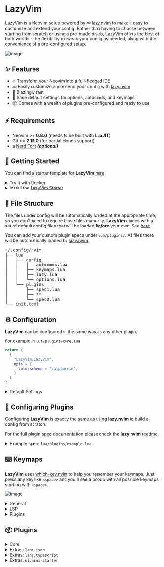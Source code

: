 # LazyVim

LazyVim is a Neovim setup powered by [💤 lazy.nvim](https://github.com/folke/lazy.nvim)
to make it easy to customize and extend your config.
Rather than having to choose between starting from scratch or using a
pre-made distro, LazyVim offers the best of both worlds - the flexibility
to tweak your config as needed, along with the convenience of a pre-configured setup.

![image](https://user-images.githubusercontent.com/292349/211285846-0b7bb3bf-0462-4029-b64c-4ee1d037fc1c.png)

## ✨ Features

- 🔥 Transform your Neovim into a full-fledged IDE
- 💤 Easily customize and extend your config with [lazy.nvim](https://github.com/folke/lazy.nvim)
- 🚀 Blazingly fast
- 🧹 Sane default settings for options, autocmds, and keymaps
- 📦 Comes with a wealth of plugins pre-configured and ready to use

## ⚡️ Requirements

- Neovim >= **0.8.0** (needs to be built with **LuaJIT**)
- Git >= **2.19.0** (for partial clones support)
- a [Nerd Font](https://www.nerdfonts.com/) **_(optional)_**

## 🚀 Getting Started

You can find a starter template for **LazyVim** [here](https://github.com/LazyVim/starter)

<details><summary>Try it with Docker</summary>

```sh
docker run -w /root -it --rm alpine:edge sh -uelic '
  apk add git lazygit neovim ripgrep alpine-sdk --update
  git clone https://github.com/LazyVim/starter ~/.config/nvim
  cd ~/.config/nvim
  nvim
'
```

</details>

<details><summary>Install the <a href="https://github.com/LazyVim/starter">LazyVim Starter</a></summary>

- Make a backup of your current Neovim files:

  ```sh
  mv ~/.config/nvim ~/.config/nvim.bak
  mv ~/.local/share/nvim ~/.local/share/nvim.bak
  ```

- Clone the starter

  ```sh
  git clone https://github.com/LazyVim/starter ~/.config/nvim
  ```

- Start Neovim!

  ```sh
  nvim
  ```

  Refer to the comments in the files on how to customize **LazyVim**.

</details>

## 📂 File Structure

The files under config will be automatically loaded at the appropriate time,
so you don't need to require those files manually.
**LazyVim** comes with a set of default config files that will be loaded
**_before_** your own. See [here](https://github.com/LazyVim/LazyVim/tree/main/lua/lazyvim/config)

You can add your custom plugin specs under `lua/plugins/`. All files there
will be automatically loaded by [lazy.nvim](https://github.com/folke/lazy.nvim)

<pre>
~/.config/nvim
├── lua
│   ├── config
│   │   ├── autocmds.lua
│   │   ├── keymaps.lua
│   │   ├── lazy.lua
│   │   └── options.lua
│   └── plugins
│       ├── spec1.lua
│       ├── **
│       └── spec2.lua
└── init.toml
</pre>

## ⚙️ Configuration

**LazyVim** can be configured in the same way as any other plugin.

For example in `lua/plugins/core.lua`

```lua
return {
  {
    "LazyVim/LazyVim",
    opts = {
      colorscheme = "catppuccin",
    }
  }
}
```

<details><summary>Default Settings</summary>

<!-- config:start -->

```lua
{
  -- colorscheme can be a string like `catppuccin` or a function that will load the colorscheme
  ---@type string|fun()
  colorscheme = function()
    require("tokyonight").load()
  end,
  -- icons used by other plugins
  icons = {
    diagnostics = {
      Error = " ",
      Warn = " ",
      Hint = " ",
      Info = " ",
    },
    git = {
      added = " ",
      modified = " ",
      removed = " ",
    },
    kinds = {
      Array = " ",
      Boolean = " ",
      Class = " ",
      Color = " ",
      Constant = " ",
      Constructor = " ",
      Enum = " ",
      EnumMember = " ",
      Event = " ",
      Field = " ",
      File = " ",
      Folder = " ",
      Function = " ",
      Interface = " ",
      Key = " ",
      Keyword = " ",
      Method = " ",
      Module = " ",
      Namespace = " ",
      Null = "ﳠ ",
      Number = " ",
      Object = " ",
      Operator = " ",
      Package = " ",
      Property = " ",
      Reference = " ",
      Snippet = " ",
      String = " ",
      Struct = " ",
      Text = " ",
      TypeParameter = " ",
      Unit = " ",
      Value = " ",
      Variable = " ",
    },
  },
}
```

<!-- config:end -->

</details>

## 🚀 Configuring **Plugins**

Configuring **LazyVim** is exactly the same as using **lazy.nvim** to build
a config from scratch.

For the full plugin spec documentation please check the **lazy.nvim**
[readme](https://github.com/folke/lazy.nvim).

<details><summary>Example spec: <code>lua/plugins/example.lua</code></summary>

<!-- examples:start -->

```lua
-- every spec file under config.plugins will be loaded automatically by lazy.nvim
--
-- In your plugin files, you can:
-- * add extra plugins
-- * disable/enabled LazyVim plugins
-- * override the configuration of LazyVim plugins
return {
  -- add gruvbox
  { "ellisonleao/gruvbox.nvim" },

  -- Configure LazyVim to load gruvbox
  {
    "LazyVim/LazyVim",
    opts = {
      colorscheme = "gruvbox",
    },
  },

  -- change trouble config
  {
    "folke/trouble.nvim",
    -- opts will be merged with the parent spec
    opts = { use_diagnostic_signs = true },
  },

  -- disable trouble
  { "folke/trouble.nvim", enabled = false },

  -- add symbols-outline
  {
    "simrat39/symbols-outline.nvim",
    cmd = "SymbolsOutline",
    keys = { { "<leader>cs", "<cmd>SymbolsOutline<cr>", desc = "Symbols Outline" } },
    config = true,
  },

  -- override nvim-cmp and add cmp-emoji
  {
    "hrsh7th/nvim-cmp",
    dependencies = { "hrsh7th/cmp-emoji" },
    ---@param opts cmp.ConfigSchema
    opts = function(_, opts)
      local cmp = require("cmp")
      opts.sources = cmp.config.sources(vim.list_extend(opts.sources, { { name = "emoji" } }))
    end,
  },

  -- change some telescope options and a keymap to browse plugin files
  {
    "nvim-telescope/telescope.nvim",
    keys = {
      -- add a keymap to browse plugin files
      -- stylua: ignore
      {
        "<leader>fp",
        function() require("telescope.builtin").find_files({ cwd = require("lazy.core.config").options.root }) end,
        desc = "Find Plugin File",
      },
    },
    -- change some options
    opts = {
      defaults = {
        layout_strategy = "horizontal",
        layout_config = { prompt_position = "top" },
        sorting_strategy = "ascending",
        winblend = 0,
      },
    },
  },

  -- add telescope-fzf-native
  {
    "nvim-telescope/telescope.nvim",
    dependencies = { { "nvim-telescope/telescope-fzf-native.nvim", build = "make" } },
    -- apply the config and additionally load fzf-native
    config = function(_, opts)
      local telescope = require("telescope")
      telescope.setup(opts)
      telescope.load_extension("fzf")
    end,
  },

  -- add pyright to lspconfig
  {
    "neovim/nvim-lspconfig",
    ---@class PluginLspOpts
    opts = {
      ---@type lspconfig.options
      servers = {
        -- pyright will be automatically installed with mason and loaded with lspconfig
        pyright = {},
      },
    },
  },

  -- add tsserver and setup with typescript.nvim instead of lspconfig
  {
    "neovim/nvim-lspconfig",
    dependencies = {
      "jose-elias-alvarez/typescript.nvim",
      init = function()
        require("lazyvim.util").on_attach(function(_, buffer)
          -- stylua: ignore
          vim.keymap.set( "n", "<leader>co", "TypescriptOrganizeImports", { buffer = buffer, desc = "Organize Imports" })
          vim.keymap.set("n", "<leader>cR", "TypescriptRenameFile", { desc = "Rename File", buffer = buffer })
        end)
      end,
    },
    ---@class PluginLspOpts
    opts = {
      ---@type lspconfig.options
      servers = {
        -- tsserver will be automatically installed with mason and loaded with lspconfig
        tsserver = {},
      },
      -- you can do any additional lsp server setup here
      -- return true if you don't want this server to be setup with lspconfig
      ---@type table<string, fun(server:string, opts:_.lspconfig.options):boolean?>
      setup = {
        -- example to setup with typescript.nvim
        tsserver = function(_, opts)
          require("typescript").setup({ server = opts })
          return true
        end,
        -- Specify * to use this function as a fallback for any server
        -- ["*"] = function(server, opts) end,
      },
    },
  },

  -- for typescript, LazyVim also includes extra specs to properly setup lspconfig,
  -- treesitter, mason and typescript.nvim. So instead of the above, you can use:
  { import = "lazyvim.plugins.extras.lang.typescript" },

  -- add more treesitter parsers
  {
    "nvim-treesitter/nvim-treesitter",
    opts = {
      ensure_installed = {
        "bash",
        "help",
        "html",
        "javascript",
        "json",
        "lua",
        "markdown",
        "markdown_inline",
        "python",
        "query",
        "regex",
        "tsx",
        "typescript",
        "vim",
        "yaml",
      },
    },
  },

  -- since `vim.tbl_deep_extend`, can only merge tables and not lists, the code above
  -- would overwrite `ensure_installed` with the new value.
  -- If you'd rather extend the default config, use the code below instead:
  {
    "nvim-treesitter/nvim-treesitter",
    opts = function(_, opts)
      vim.list_extend(opts.ensure_installed, {
        -- add tsx and treesitter
        ensure_installed = {
          "tsx",
          "typescript",
        },
      })
    end,
  },

  -- the opts function can also be used to change the default opts:
  {
    "nvim-lualine/lualine.nvim",
    event = "VeryLazy",
    opts = function(_, opts)
      table.insert(opts.sections.lualine_x, "😄")
    end,
  },

  -- or you can return new options to override all the defaults
  {
    "nvim-lualine/lualine.nvim",
    event = "VeryLazy",
    opts = function()
      return {
        --[[add your custom lualine config here]]
      }
    end,
  },

  -- use mini.starter instead of alpha
  { import = "lazyvim.plugins.extras.ui.mini-starter" },

  -- add jsonls and schemastore ans setup treesitter for json, json5 and jsonc
  { import = "lazyvim.plugins.extras.lang.json" },

  -- add any tools you want to have installed below
  {
    "williamboman/mason.nvim",
    opts = {
      ensure_installed = {
        "stylua",
        "shellcheck",
        "shfmt",
        "flake8",
      },
    },
  },
}
```

<!-- examples:end -->

</details>

## ⌨️ Keymaps

**LazyVim** uses [which-key.nvim](https://github.com/folke/which-key.nvim) to help you remember your
keymaps. Just press any key like `<space>` and you'll see a popup with all
possible keymaps starting with `<space>`.

![image](https://user-images.githubusercontent.com/292349/211259984-a7522199-81a2-44f7-be6c-af21ba153f0a.png)

<!-- keymaps:start -->

<details><summary>General</summary>

| Key                  | Description                | Mode                       |
| -------------------- | -------------------------- | -------------------------- |
| `<C-h>`              | Go to left window          | **n**                      |
| `<C-j>`              | Go to lower window         | **n**                      |
| `<C-k>`              | Go to upper window         | **n**                      |
| `<C-l>`              | Go to right window         | **n**                      |
| `<C-Up>`             | Increase window height     | **n**                      |
| `<C-Down>`           | Decrease window height     | **n**                      |
| `<C-Left>`           | Decrease window width      | **n**                      |
| `<C-Right>`          | Increase window width      | **n**                      |
| `<A-j>`              | Move down                  | **n**, **v**, **i**        |
| `<A-k>`              | Move up                    | **n**, **v**, **i**        |
| `<leader>bb`         | Switch to Other Buffer     | **n**                      |
| `` <leader>`  ``     | Switch to Other Buffer     | **n**                      |
| `<esc>`              | Escape and clear hlsearch  | **i**, **n**               |
| `<leader>ur`         | Redraw and clear hlsearch  | **n**                      |
| `n`                  | Next search result         | **n**, **x**, **o**        |
| `N`                  | Prev search result         | **n**, **x**, **o**        |
| `<C-s>`              | Save file                  | **i**, **v**, **n**, **s** |
| `<leader>l`          | Lazy                       | **n**                      |
| `<leader>fn`         | New File                   | **n**                      |
| `<leader>xl`         | Open Location List         | **n**                      |
| `<leader>xq`         | Open Quickfix List         | **n**                      |
| `<leader>uf`         | Toggle format on Save      | **n**                      |
| `<leader>us`         | Toggle Spelling            | **n**                      |
| `<leader>uw`         | Toggle Word Wrap           | **n**                      |
| `<leader>un`         | Toggle Line Numbers        | **n**                      |
| `<leader>ud`         | Toggle Diagnostics         | **n**                      |
| `<leader>uc`         | Toggle Conceal             | **n**                      |
| `<leader>gg`         | Lazygit (cwd)              | **n**                      |
| `<leader>gG`         | Lazygit (root dir)         | **n**                      |
| `<leader>qq`         | Quit all                   | **n**                      |
| `<leader>sH`         | Highlight Groups at cursor | **n**                      |
| `<leader>ft`         | Terminal (root dir)        | **n**                      |
| `<leader>fT`         | Terminal (cwd)             | **n**                      |
| `<esc><esc>`         | Enter Normal Mode          | **t**                      |
| `<leader>ww`         | other-window               | **n**                      |
| `<leader>wd`         | delete-window              | **n**                      |
| `<leader>w-`         | split-window-below         | **n**                      |
| `<leader>w\|`        | split-window-right         | **n**                      |
| `<leader><tab>l`     | Last                       | **n**                      |
| `<leader><tab>f`     | First                      | **n**                      |
| `<leader><tab><tab>` | New Tab                    | **n**                      |
| `<leader><tab>]`     | Next                       | **n**                      |
| `<leader><tab>d`     | Close                      | **n**                      |
| `<leader><tab>[`     | Previous                   | **n**                      |

</details>

<details><summary>LSP</summary>

| Key          | Description           | Mode         |
| ------------ | --------------------- | ------------ |
| `<leader>cd` | Line Diagnostics      | **n**        |
| `<leader>cl` | Lsp Info              | **n**        |
| `<leader>xd` | Telescope Diagnostics | **n**        |
| `gd`         | Goto Definition       | **n**        |
| `gr`         | References            | **n**        |
| `gD`         | Goto Declaration      | **n**        |
| `gI`         | Goto Implementation   | **n**        |
| `gt`         | Goto Type Definition  | **n**        |
| `K`          | Hover                 | **n**        |
| `gK`         | Signature Help        | **n**        |
| `[d`         | Next Diagnostic       | **n**        |
| `]d`         | Prev Diagnostic       | **n**        |
| `]e`         | Next Error            | **n**        |
| `[e`         | Prev Error            | **n**        |
| `]w`         | Next Warning          | **n**        |
| `[w`         | Prev Warning          | **n**        |
| `<leader>ca` | Code Action           | **n**, **v** |
| `<leader>cf` | Format Document       | **n**        |
| `<leader>cf` | Format Range          | **v**        |
| `<leader>cr` | Rename                | **n**        |

</details>

<details><summary>Plugins</summary>

| Key               | Description                                                                                     | Mode  |
| ----------------- | ----------------------------------------------------------------------------------------------- | ----- |
| `<leader>cm`      | [mason.nvim](https://github.com/williamboman/mason.nvim.git) Mason                              | **n** |
| `<leader>bd`      | [mini.bufremove](https://github.com/echasnovski/mini.bufremove.git) Delete Buffer               | **n** |
| `<leader>bD`      | [mini.bufremove](https://github.com/echasnovski/mini.bufremove.git) Delete Buffer (Force)       | **n** |
| `<leader>fe`      | [neo-tree.nvim](https://github.com/nvim-neo-tree/neo-tree.nvim.git) Explorer NeoTree (root dir) | **n** |
| `<leader>fE`      | [neo-tree.nvim](https://github.com/nvim-neo-tree/neo-tree.nvim.git) Explorer NeoTree (cwd)      | **n** |
| `<leader>e`       | [neo-tree.nvim](https://github.com/nvim-neo-tree/neo-tree.nvim.git) Explorer NeoTree (root dir) | **n** |
| `<leader>E`       | [neo-tree.nvim](https://github.com/nvim-neo-tree/neo-tree.nvim.git) Explorer NeoTree (cwd)      | **n** |
| `<S-Enter>`       | [noice.nvim](https://github.com/folke/noice.nvim.git) Redirect Cmdline                          | **c** |
| `<leader>snl`     | [noice.nvim](https://github.com/folke/noice.nvim.git) Noice Last Message                        | **n** |
| `<leader>snh`     | [noice.nvim](https://github.com/folke/noice.nvim.git) Noice History                             | **n** |
| `<leader>sna`     | [noice.nvim](https://github.com/folke/noice.nvim.git) Noice All                                 | **n** |
| `<c-f>`           | [noice.nvim](https://github.com/folke/noice.nvim.git) Scroll forward                            | **n** |
| `<c-b>`           | [noice.nvim](https://github.com/folke/noice.nvim.git) Scroll backward                           | **n** |
| `<leader>un`      | [nvim-notify](https://github.com/rcarriga/nvim-notify.git) Delete all Notifications             | **n** |
| `<leader>sr`      | [nvim-spectre](https://github.com/windwp/nvim-spectre.git) Replace in files (Spectre)           | **n** |
| `<leader>qs`      | [persistence.nvim](https://github.com/folke/persistence.nvim.git) Restore Session               | **n** |
| `<leader>ql`      | [persistence.nvim](https://github.com/folke/persistence.nvim.git) Restore Last Session          | **n** |
| `<leader>qd`      | [persistence.nvim](https://github.com/folke/persistence.nvim.git) Don't Save Current Session    | **n** |
| `<leader>,`       | [telescope.nvim](https://github.com/nvim-telescope/telescope.nvim.git) Switch Buffer            | **n** |
| `<leader>/`       | [telescope.nvim](https://github.com/nvim-telescope/telescope.nvim.git) Find in Files (Grep)     | **n** |
| `<leader>:`       | [telescope.nvim](https://github.com/nvim-telescope/telescope.nvim.git) Command History          | **n** |
| `<leader><space>` | [telescope.nvim](https://github.com/nvim-telescope/telescope.nvim.git) Find Files (root dir)    | **n** |
| `<leader>fF`      | [telescope.nvim](https://github.com/nvim-telescope/telescope.nvim.git) Find Files (cwd)         | **n** |
| `<leader>fb`      | [telescope.nvim](https://github.com/nvim-telescope/telescope.nvim.git) Buffers                  | **n** |
| `<leader>ff`      | [telescope.nvim](https://github.com/nvim-telescope/telescope.nvim.git) Find Files (root dir)    | **n** |
| `<leader>fr`      | [telescope.nvim](https://github.com/nvim-telescope/telescope.nvim.git) Recent                   | **n** |
| `<leader>gc`      | [telescope.nvim](https://github.com/nvim-telescope/telescope.nvim.git) commits                  | **n** |
| `<leader>gs`      | [telescope.nvim](https://github.com/nvim-telescope/telescope.nvim.git) status                   | **n** |
| `<leader>sa`      | [telescope.nvim](https://github.com/nvim-telescope/telescope.nvim.git) Auto Commands            | **n** |
| `<leader>sC`      | [telescope.nvim](https://github.com/nvim-telescope/telescope.nvim.git) Commands                 | **n** |
| `<leader>so`      | [telescope.nvim](https://github.com/nvim-telescope/telescope.nvim.git) Options                  | **n** |
| `<leader>st`      | [telescope.nvim](https://github.com/nvim-telescope/telescope.nvim.git) Telescope                | **n** |
| `<leader>sh`      | [telescope.nvim](https://github.com/nvim-telescope/telescope.nvim.git) Search Highlight Groups  | **n** |
| `<leader>sG`      | [telescope.nvim](https://github.com/nvim-telescope/telescope.nvim.git) Grep (cwd)               | **n** |
| `<leader>sk`      | [telescope.nvim](https://github.com/nvim-telescope/telescope.nvim.git) Key Maps                 | **n** |
| `<leader>sM`      | [telescope.nvim](https://github.com/nvim-telescope/telescope.nvim.git) Man Pages                | **n** |
| `<leader>sb`      | [telescope.nvim](https://github.com/nvim-telescope/telescope.nvim.git) Buffer                   | **n** |
| `<leader>sc`      | [telescope.nvim](https://github.com/nvim-telescope/telescope.nvim.git) Command History          | **n** |
| `<leader>sg`      | [telescope.nvim](https://github.com/nvim-telescope/telescope.nvim.git) Grep (root dir)          | **n** |
| `<leader>sh`      | [telescope.nvim](https://github.com/nvim-telescope/telescope.nvim.git) Help Pages               | **n** |
| `<leader>sm`      | [telescope.nvim](https://github.com/nvim-telescope/telescope.nvim.git) Jump to Mark             | **n** |
| `<leader>ss`      | [telescope.nvim](https://github.com/nvim-telescope/telescope.nvim.git) Goto Symbol              | **n** |
| `]t`              | [todo-comments.nvim](https://github.com/folke/todo-comments.nvim.git) Next todo comment         | **n** |
| `[t`              | [todo-comments.nvim](https://github.com/folke/todo-comments.nvim.git) Previous todo comment     | **n** |
| `<leader>xt`      | [todo-comments.nvim](https://github.com/folke/todo-comments.nvim.git) Todo Trouble              | **n** |
| `<leader>xtt`     | [todo-comments.nvim](https://github.com/folke/todo-comments.nvim.git) Todo Trouble              | **n** |
| `<leader>xT`      | [todo-comments.nvim](https://github.com/folke/todo-comments.nvim.git) Todo Telescope            | **n** |
| `<leader>xx`      | [trouble.nvim](https://github.com/folke/trouble.nvim.git) Document Diagnostics (Trouble)        | **n** |
| `<leader>xX`      | [trouble.nvim](https://github.com/folke/trouble.nvim.git) Workspace Diagnostics (Trouble)       | **n** |
| `]]`              | [vim-illuminate](https://github.com/RRethy/vim-illuminate.git) Next Reference                   | **n** |
| `[[`              | [vim-illuminate](https://github.com/RRethy/vim-illuminate.git) Prev Reference                   | **n** |

</details>

<!-- keymaps:end -->

## 📦 Plugins

<!-- plugins:start -->

<details><summary>Core</summary>

- [alpha-nvim](https://github.com/goolord/alpha-nvim)
- [catppuccin](https://github.com/catppuccin/nvim)
- [cmp-buffer](https://github.com/hrsh7th/cmp-buffer)
- [cmp-nvim-lsp](https://github.com/hrsh7th/cmp-nvim-lsp)
- [cmp-path](https://github.com/hrsh7th/cmp-path)
- [cmp_luasnip](https://github.com/saadparwaiz1/cmp_luasnip)
- [dressing.nvim](https://github.com/stevearc/dressing.nvim)
- [flit.nvim](https://github.com/ggandor/flit.nvim)
- [friendly-snippets](https://github.com/rafamadriz/friendly-snippets)
- [gitsigns.nvim](https://github.com/lewis6991/gitsigns.nvim)
- [indent-blankline.nvim](https://github.com/lukas-reineke/indent-blankline.nvim)
- [lazy.nvim](https://github.com/folke/lazy.nvim)
- [LazyVim](https://github.com/LazyVim/LazyVim)
- [leap.nvim](https://github.com/ggandor/leap.nvim)
- [lualine.nvim](https://github.com/nvim-lualine/lualine.nvim)
- [LuaSnip](https://github.com/L3MON4D3/LuaSnip)
- [mason-lspconfig.nvim](https://github.com/williamboman/mason-lspconfig.nvim)
- [mason.nvim](https://github.com/williamboman/mason.nvim)
- [mini.ai](https://github.com/echasnovski/mini.ai)
- [mini.bufremove](https://github.com/echasnovski/mini.bufremove)
- [mini.comment](https://github.com/echasnovski/mini.comment)
- [mini.indentscope](https://github.com/echasnovski/mini.indentscope)
- [mini.pairs](https://github.com/echasnovski/mini.pairs)
- [mini.surround](https://github.com/echasnovski/mini.surround)
- [neo-tree.nvim](https://github.com/nvim-neo-tree/neo-tree.nvim)
- [neoconf.nvim](https://github.com/folke/neoconf.nvim)
- [neodev.nvim](https://github.com/folke/neodev.nvim)
- [noice.nvim](https://github.com/folke/noice.nvim)
- [nui.nvim](https://github.com/MunifTanjim/nui.nvim)
- [null-ls.nvim](https://github.com/jose-elias-alvarez/null-ls.nvim)
- [nvim-bufferline.lua](https://github.com/akinsho/nvim-bufferline.lua)
- [nvim-cmp](https://github.com/hrsh7th/nvim-cmp)
- [nvim-lspconfig](https://github.com/neovim/nvim-lspconfig)
- [nvim-navic](https://github.com/SmiteshP/nvim-navic)
- [nvim-notify](https://github.com/rcarriga/nvim-notify)
- [nvim-spectre](https://github.com/windwp/nvim-spectre)
- [nvim-treesitter](https://github.com/nvim-treesitter/nvim-treesitter)
- [nvim-treesitter-textobjects](https://github.com/nvim-treesitter/nvim-treesitter-textobjects)
- [nvim-ts-context-commentstring](https://github.com/JoosepAlviste/nvim-ts-context-commentstring)
- [nvim-web-devicons](https://github.com/nvim-tree/nvim-web-devicons)
- [persistence.nvim](https://github.com/folke/persistence.nvim)
- [plenary.nvim](https://github.com/nvim-lua/plenary.nvim)
- [telescope.nvim](https://github.com/nvim-telescope/telescope.nvim)
- [todo-comments.nvim](https://github.com/folke/todo-comments.nvim)
- [tokyonight.nvim](https://github.com/folke/tokyonight.nvim)
- [trouble.nvim](https://github.com/folke/trouble.nvim)
- [vim-illuminate](https://github.com/RRethy/vim-illuminate)
- [vim-startuptime](https://github.com/dstein64/vim-startuptime)
- [which-key.nvim](https://github.com/folke/which-key.nvim)

</details>

<details><summary>Extras: <code>lang.json</code></summary>

To use this, add it to your **lazy.nvim** imports:

```lua
require("lazy").setup({
  spec = {
    { "folke/LazyVim", import = "lazyvim.plugins" },
    { import = "lazyvim.plugins.extras.lang.json" },
    { import = "plugins" },
  },
})
```

- [nvim-lspconfig](https://github.com/neovim/nvim-lspconfig)
- [nvim-treesitter](https://github.com/nvim-treesitter/nvim-treesitter)
- [SchemaStore.nvim](https://github.com/b0o/SchemaStore.nvim)

</details>

<details><summary>Extras: <code>lang.typescript</code></summary>

To use this, add it to your **lazy.nvim** imports:

```lua
require("lazy").setup({
  spec = {
    { "folke/LazyVim", import = "lazyvim.plugins" },
    { import = "lazyvim.plugins.extras.lang.typescript" },
    { import = "plugins" },
  },
})
```

- [nvim-lspconfig](https://github.com/neovim/nvim-lspconfig)
- [nvim-treesitter](https://github.com/nvim-treesitter/nvim-treesitter)
- [typescript.nvim](https://github.com/jose-elias-alvarez/typescript.nvim)

</details>

<details><summary>Extras: <code>ui.mini-starter</code></summary>

To use this, add it to your **lazy.nvim** imports:

```lua
require("lazy").setup({
  spec = {
    { "folke/LazyVim", import = "lazyvim.plugins" },
    { import = "lazyvim.plugins.extras.ui.mini-starter" },
    { import = "plugins" },
  },
})
```

- [mini.starter](https://github.com/echasnovski/mini.starter)

</details>

<!-- plugins:end -->
